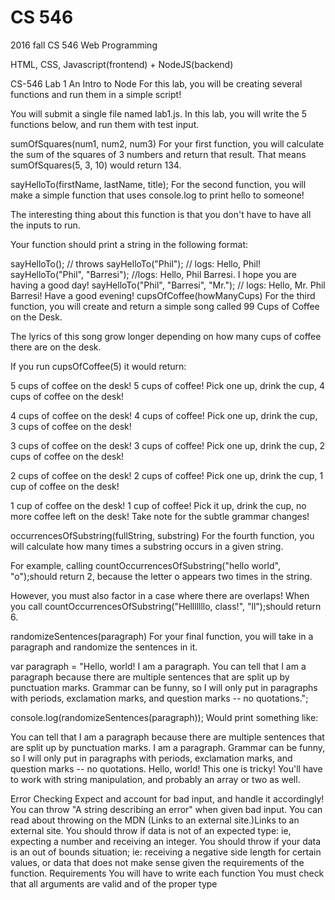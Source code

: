 # CS 546 

2016 fall CS 546 Web Programming

HTML, CSS, Javascript(frontend) + NodeJS(backend)

CS-546 Lab 1
An Intro to Node
For this lab, you will be creating several functions and run them in a simple script!

You will submit a single file named lab1.js. In this lab, you will write the 5 functions below, and run them with test input.

sumOfSquares(num1, num2, num3)
For your first function, you will calculate the sum of the squares of 3 numbers and return that result. That means sumOfSquares(5, 3, 10) would return 134.

sayHelloTo(firstName, lastName, title);
For the second function, you will make a simple function that uses console.log to print hello to someone!

The interesting thing about this function is that you don't have to have all the inputs to run.

Your function should print a string in the following format:

sayHelloTo(); // throws 
sayHelloTo("Phil"); // logs: Hello, Phil! 
sayHelloTo("Phil", "Barresi"); //logs: Hello, Phil Barresi. I hope you are having a good day!
sayHelloTo("Phil", "Barresi", "Mr."); // logs: Hello, Mr. Phil Barresi! Have a good evening!
cupsOfCoffee(howManyCups)
For the third function, you will create and return a simple song called 99 Cups of Coffee on the Desk.

The lyrics of this song grow longer depending on how many cups of coffee there are on the desk.

If you run cupsOfCoffee(5) it would return:

5 cups of coffee on the desk! 5 cups of coffee! 
Pick one up, drink the cup, 4 cups of coffee on the desk!

4 cups of coffee on the desk! 4 cups of coffee! 
Pick one up, drink the cup, 3 cups of coffee on the desk!

3 cups of coffee on the desk! 3 cups of coffee! 
Pick one up, drink the cup, 2 cups of coffee on the desk!

2 cups of coffee on the desk! 2 cups of coffee! 
Pick one up, drink the cup, 1 cup of coffee on the desk!

1 cup of coffee on the desk! 1 cup of coffee! 
Pick it up, drink the cup, no more coffee left on the desk!
Take note for the subtle grammar changes!

occurrencesOfSubstring(fullString, substring)
For the fourth function, you will calculate how many times a substring occurs in a given string.

For example, calling countOccurrencesOfSubstring("hello world", "o");should return 2, because the letter o appears two times in the string.

However, you must also factor in a case where there are overlaps! When you call countOccurrencesOfSubstring("Helllllllo, class!", "ll");should return 6.

randomizeSentences(paragraph)
For your final function, you will take in a paragraph and randomize the sentences in it.

var paragraph = "Hello, world! I am a paragraph. You can tell that I am a paragraph because there are multiple sentences that are split up by punctuation marks. Grammar can be funny, so I will only put in paragraphs with periods, exclamation marks, and question marks -- no quotations.";

console.log(randomizeSentences(paragraph));
Would print something like:

You can tell that I am a paragraph because there are multiple sentences that are split up by punctuation marks. I am a paragraph. Grammar can be funny, so I will only put in paragraphs with periods, exclamation marks, and question marks -- no quotations.  Hello, world!
This one is tricky! You'll have to work with string manipulation, and probably an array or two as well.

Error Checking
Expect and account for bad input, and handle it accordingly! You can throw "A string describing an error" when given bad input. You can read about throwing on the MDN (Links to an external site.)Links to an external site.
You should throw if data is not of an expected type: ie, expecting a number and receiving an integer.
You should throw if your data is an out of bounds situation; ie: receiving a negative side length for certain values, or data that does not make sense given the requirements of the function.
Requirements
You will have to write each function
You must check that all arguments are valid and of the proper type
